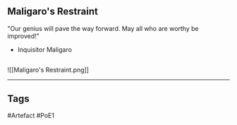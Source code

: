 ## Maligaro's Restraint
"Our genius will pave the way forward.
May all who are worthy be improved!"
- Inquisitor Maligaro
##
![[Maligaro's Restraint.png]]

---
## Tags
#Artefact
#PoE1